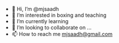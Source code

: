 - 👋 Hi, I’m @mjsaadh
- 👀 I’m interested in boxing and teaching
- 🌱 I’m currently learning 
- 💞️ I’m looking to collaborate on ...
- 📫 How to reach me 
mjsaadh@gmail.com

<!---
mjsaadh/mjsaadh is a ✨ special ✨ repository because its `README.md` (this file) appears on your GitHub profile.
You can click the Preview link to take a look at your changes.
--->
